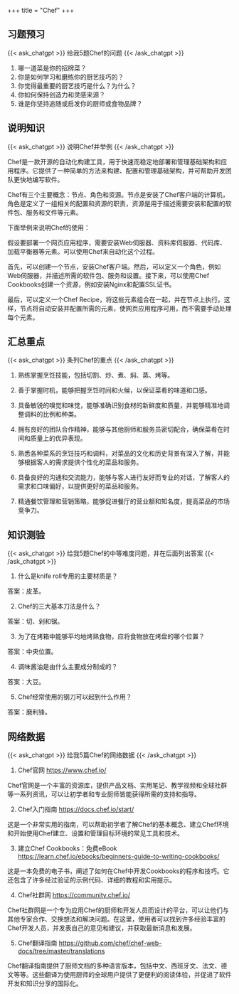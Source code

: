 +++
title = "Chef"
+++
## 习题预习
{{< ask_chatgpt >}}
给我5题Chef的问题
{{< /ask_chatgpt >}}



1. 哪一道菜是你的招牌菜？
2. 你是如何学习和磨练你的厨艺技巧的？
3. 你觉得最重要的厨艺技巧是什么？为什么？
4. 你如何保持创造力和灵感来源？ 
5. 谁是你坚持追随或启发你的厨师或食物品牌？   

## 说明知识
{{< ask_chatgpt >}}
说明Chef并举例
{{< /ask_chatgpt >}}



Chef是一款开源的自动化构建工具，用于快速而稳定地部署和管理基础架构和应用程序。它提供了一种简单的方法来构建、配置和管理基础架构，并可帮助开发团队更快地编写软件。

Chef有三个主要概念：节点、角色和资源。节点是安装了Chef客户端的计算机，角色是定义了一组相关的配置和资源的职责，资源是用于描述需要安装和配置的软件包、服务和文件等元素。

下面举例来说明Chef的使用：

假设要部署一个网页应用程序，需要安装Web伺服器、资料库伺服器、代码库、加载平衡器等元素。可以使用Chef来自动化这个过程。

首先，可以创建一个节点，安装Chef客户端。然后，可以定义一个角色，例如Web伺服器，并描述所需的软件包、服务和设置。接下来，可以使用Chef Cookbooks创建一个资源，例如安装Nginx和配置SSL证书。

最后，可以定义一个Chef Recipe，将这些元素组合在一起，并在节点上执行。这样，节点将自动安装并配置所需的元素，使网页应用程序可用，而不需要手动处理每个元素。   

## 汇总重点
{{< ask_chatgpt >}}
条列Chef的重点
{{< /ask_chatgpt >}}



1. 熟练掌握烹饪技能，包括切割、炒、煮、焖、蒸、烤等。

2. 善于掌握时机，能够把握烹饪时间和火候，以保证菜肴的味道和口感。

3. 具备敏锐的嗅觉和味觉，能够准确识别食材的新鲜度和质量，并能够精准地调整调料的比例和种类。

4. 拥有良好的团队合作精神，能够与其他厨师和服务员密切配合，确保菜肴在时间和质量上的优异表现。

5. 熟悉各种菜系的烹饪技巧和调料，对菜品的文化和历史背景有深入了解，并能够根据客人的需求提供个性化的菜品和服务。

6. 具备良好的沟通和交流能力，能够与客人进行友好而专业的对话，了解客人的需求和口味偏好，以提供更好的菜品和服务。

7. 精通餐饮管理和营销策略，能够促进餐厅的营业额和知名度，提高菜品的市场竞争力。   

## 知识测验
{{< ask_chatgpt >}}
给我5题Chef的中等难度问题，并在后面列出答案
{{< /ask_chatgpt >}}



1. 什么是knife roll专用的主要材质是？

答案：皮革。

2. Chef的三大基本刀法是什么？

答案：切、剁和锯。

3. 为了在烤箱中能够平均地烤熟食物，应将食物放在烤盘的哪个位置？

答案：中央位置。

4. 调味酱油是由什么主要成分制成的？

答案：大豆。

5. Chef经常使用的钢刀可以起到什么作用？

答案：磨利锋。   

## 网络数据
{{< ask_chatgpt >}}
给我5篇Chef的网络数据
{{< /ask_chatgpt >}}



1. Chef官网
https://www.chef.io/

Chef官网是一个丰富的资源库，提供产品文档、实用笔记、教学视频和全球社群等一系列资讯，可以让初学者和专业厨师皆能获得所需的支持和指导。

2. Chef入门指南
https://docs.chef.io/start/

这是一个非常实用的指南，可以帮助初学者了解Chef的基本概念、建立Chef环境和开始使用Chef建立、设置和管理目标环境的常见工具和技术。

3. 建立Chef Cookbooks：免费eBook
https://learn.chef.io/ebooks/beginners-guide-to-writing-cookbooks/

这是一本免费的电子书，阐述了如何在Chef中开发Cookbooks的程序和技巧。它还包含了许多经过验证的示例代码、详细的教程和实用提示。

4. Chef社群网
https://community.chef.io/

Chef社群网是一个专为应用Chef的厨师和开发人员而设计的平台，可以让他们与其他专家合作、交换想法和解决问题。在这里，使用者可以找到许多经验丰富的Chef开发人员，并发表自己的意见和建议，并获取最新消息和发展。

5. Chef翻译指南
https://github.com/chef/chef-web-docs/tree/master/translations

Chef翻译指南提供了厨师文档的多种语言版本，包括中文、西班牙文、法文、德文等等。这些翻译为使用厨师的全球用户提供了更便利的阅读体验，并促进了软件开发和知识分享的国际化。   

